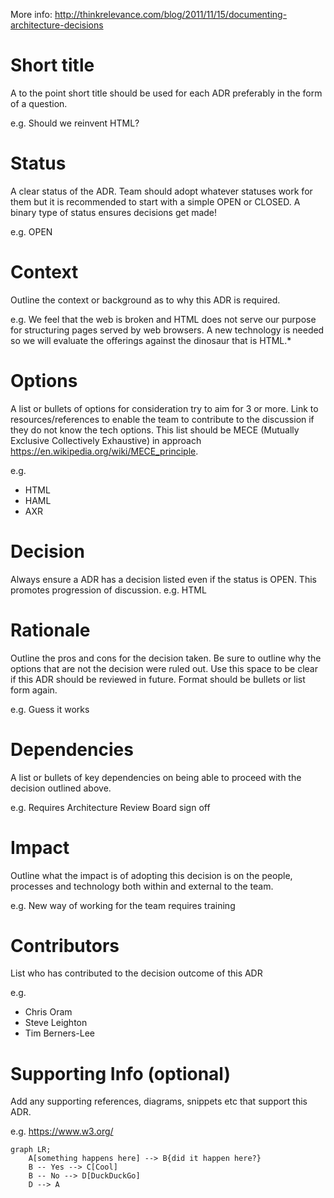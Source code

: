 More info:
http://thinkrelevance.com/blog/2011/11/15/documenting-architecture-decisions

# Short title
A to the point short title should be used for each ADR preferably in the form of a question.
 
e.g. Should we reinvent HTML?

# Status
A clear status of the ADR. Team should adopt whatever statuses work for them but it is recommended to start with a simple OPEN or CLOSED. A binary type of status ensures decisions get made!

e.g.
OPEN

# Context
Outline the context or background as to why this ADR is required.

e.g. We feel that the web is broken and HTML does not serve our purpose for structuring pages served by web browsers. A new technology is needed so we will evaluate the offerings against the dinosaur that is HTML.*

# Options
A list or bullets of options for consideration try to aim for 3 or more. Link to resources/references to enable the team to contribute to the discussion if they do not know the tech options. This list should be MECE (Mutually Exclusive Collectively Exhaustive) in approach https://en.wikipedia.org/wiki/MECE_principle.

e.g.
- HTML
- HAML
- AXR

# Decision
Always ensure a ADR has a decision listed even if the status is OPEN. This promotes progression of discussion.
e.g. 
HTML

# Rationale
Outline the pros and cons for the decision taken. Be sure to outline why the options that are not the decision were ruled out. Use this space to be clear if this ADR should be reviewed in future.
Format should be bullets or list form again.

e.g. 
Guess it works

# Dependencies
A list or bullets of key dependencies on being able to proceed with the decision outlined above.

e.g. 
Requires Architecture Review Board sign off

# Impact
Outline what the impact is of adopting this decision is on the people, processes and technology both within and external to the team.

e.g. 
New way of working for the team requires training

# Contributors
List who has contributed to the decision outcome of this ADR

e.g.
- Chris Oram
- Steve Leighton
- Tim Berners-Lee

# Supporting Info (optional)
Add any supporting references, diagrams, snippets etc that support this ADR.

e.g. 
https://www.w3.org/

```mermaid
graph LR;
    A[something happens here] --> B{did it happen here?}
    B -- Yes --> C[Cool]
    B -- No --> D[DuckDuckGo]
    D --> A
```